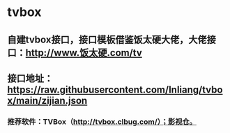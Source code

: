 # tvbox
## 自建tvbox接口，接口模板借鉴饭太硬大佬，大佬接口：http://www.饭太硬.com/tv
## 接口地址：https://raw.githubusercontent.com/Inliang/tvbox/main/zijian.json
### 推荐软件：TVBox（http://tvbox.clbug.com/）；影视仓。
